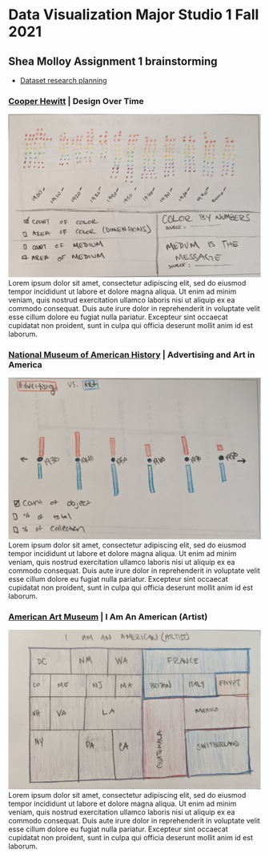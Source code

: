 # Data Visualization Major Studio 1 Fall 2021
## Shea Molloy Assignment 1 brainstorming

- [Dataset research planning](https://docs.google.com/document/d/1SNF1BgPnOr2m5we1ozlK3mp-jXZS1CVq8DhAbI9GUps/edit?usp=sharing)


### [Cooper Hewitt](https://collection.cooperhewitt.org/) | Design Over Time
![Cooper Hewitt](images/CooperHewitt.jpg)
Lorem ipsum dolor sit amet, consectetur adipiscing elit, sed do eiusmod tempor incididunt ut labore et dolore magna aliqua. Ut enim ad minim veniam, quis nostrud exercitation ullamco laboris nisi ut aliquip ex ea commodo consequat. Duis aute irure dolor in reprehenderit in voluptate velit esse cillum dolore eu fugiat nulla pariatur. Excepteur sint occaecat cupidatat non proident, sunt in culpa qui officia deserunt mollit anim id est laborum.


### [National Museum of American History](https://americanhistory.si.edu/collections/object-groups) | Advertising and Art in America
![American History](images/AmericanHistory.jpg)
Lorem ipsum dolor sit amet, consectetur adipiscing elit, sed do eiusmod tempor incididunt ut labore et dolore magna aliqua. Ut enim ad minim veniam, quis nostrud exercitation ullamco laboris nisi ut aliquip ex ea commodo consequat. Duis aute irure dolor in reprehenderit in voluptate velit esse cillum dolore eu fugiat nulla pariatur. Excepteur sint occaecat cupidatat non proident, sunt in culpa qui officia deserunt mollit anim id est laborum.


### [American Art Museum](https://americanart.si.edu/) | I Am An American (Artist)
![American Art](images/AmericanArt.jpg)
Lorem ipsum dolor sit amet, consectetur adipiscing elit, sed do eiusmod tempor incididunt ut labore et dolore magna aliqua. Ut enim ad minim veniam, quis nostrud exercitation ullamco laboris nisi ut aliquip ex ea commodo consequat. Duis aute irure dolor in reprehenderit in voluptate velit esse cillum dolore eu fugiat nulla pariatur. Excepteur sint occaecat cupidatat non proident, sunt in culpa qui officia deserunt mollit anim id est laborum.
